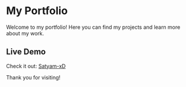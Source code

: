 # My Portfolio

Welcome to my portfolio! Here you can find my projects and learn more about my work.

## Live Demo

Check it out: [Satyam-xD](https://satyam-xd.github.io/)


Thank you for visiting!
